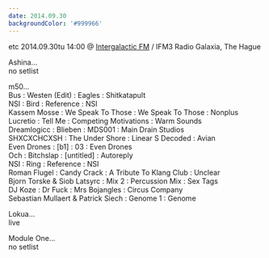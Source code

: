 ```yaml
---
date: 2014.09.30
backgroundColor: '#999966'
---
```


etc 2014.09.30tu 14:00 @ [Intergalactic FM](http://www.intergalacticfm.com/) / IFM3 Radio Galaxia, The Hague  

Ashina...  
no setlist  

m50...  
Bus : Westen (Edit) : Eagles : Shitkatapult  
NSI : Bird : Reference : NSI  
Kassem Mosse : We Speak To Those : We Speak To Those : Nonplus  
Lucretio : Tell Me : Competing Motivations : Warm Sounds  
Dreamlogicc : Blieben : MDS001 : Main Drain Studios  
SHXCXCHCXSH : The Under Shore : Linear S Decoded : Avian  
Even Drones : \[b1\] : 03 : Even Drones  
Och : Bitchslap : \[untitled\] : Autoreply  
NSI : Ring : Reference : NSI  
Roman Flugel : Candy Crack : A Tribute To Klang Club : Unclear  
Bjorn Torske & Siob Latsyrc : Mix 2 : Percussion Mix : Sex Tags  
DJ Koze : Dr Fuck : Mrs Bojangles : Circus Company  
Sebastian Mullaert & Patrick Siech : Genome 1 : Genome  

Lokua...  
live  

Module One...  
no setlist